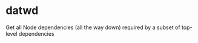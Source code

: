 # datwd
Get all Node dependencies (all the way down) required by a subset of top-level dependencies
